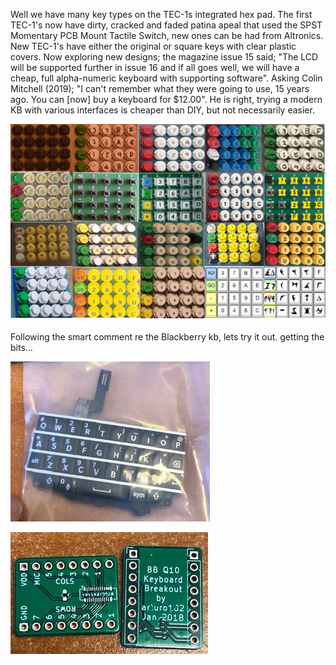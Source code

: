 Well we have many key types on the TEC-1s integrated hex pad. 
The first TEC-1's now have dirty, cracked and faded patina apeal that used the SPST Momentary PCB Mount Tactile Switch, new ones can be had from Altronics. 
New TEC-1's have either the original or square keys with clear plastic covers. Now exploring new designs; the magazine issue 15 said; "The LCD will be supported further in issue 16 and if all goes well, we will have a cheap, full alpha-numeric keyboard with supporting software". Asking Colin Mitchell (2019); "I can't remember what they were going to use, 15 years ago. You can [now] buy a keyboard for $12.00". He is right, trying a modern KB with various interfaces is cheaper than DIY, but not necessarily easier.

![](https://github.com/SteveJustin1963/tec-KB/blob/master/pics/kb-fun.png) 
 
Following the smart comment re the Blackberry kb, lets try it out. getting the bits...

![](https://github.com/SteveJustin1963/tec-KB/blob/master/pics/120093001_2804585019774865_2639766788032736065_n2.jpg)

![](https://github.com/SteveJustin1963/tec-KB/blob/master/pics/9_11_29a2.png)
